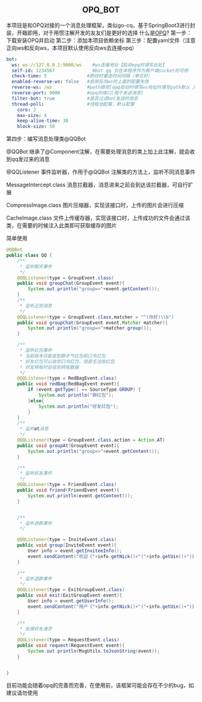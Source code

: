 ## <center>OPQ_BOT</center>
本项目是和OPQ对接的一个消息处理框架，类似go-cq，基于SpringBoot3进行封装，开箱即用，对于用惯注解开发的友友们是更好的选择
什么是[OPQ](https://github.com/opq-osc/OPQ)?
第一步：下载安装OPQ并启动
第二步：添加本项目依赖坐标
第三步：配置yaml文件（注意正向ws和反向ws，本项目默认使用反向ws去连接opq）
```yaml
bot:
  ws: ws://127.0.0.1:9000/ws    #ws连接地址【启动opq时填写此处】
  self-id: 1234567              #bot qq 仅在本程序作为客户端socket时可用
  check-time: 5               #断线时重连时间间隔（单位秒）
  enabled-reverse-ws: false   #启用反向ws时上面的配置失效
  reverse-ws: /ws             #path路径[opq启动时填写ws地址时填写path默认 /ws]
  reverse-port: 9000          #opq的端口[用于发送消息]
  filter-bot: true            #是否过滤bot发送的信息
  thread-poll:                #线程池配置，默认配置
    core: 2
    max-size: 4
    keep-alive-time: 30
    block-size: 50
```
第四步：编写消息处理类@QQBot

@QQBot 继承了@Component注解，在需要处理消息的类上加上此注解，就会收到qq发过来的消息

@QQListener 事件监听器，作用于@QQBot 注解类的方法上，监听不同消息事件

MessageIntercept.class 消息拦截器，消息进来之前会到达该拦截器，可自行扩展

CompressImage.class 图片压缩器，实现该接口时，上传的图片会进行压缩

CacheImage.class 文件上传缓存器，实现该接口时，上传成功的文件会通过该类，在需要的时候注入此类即可获取缓存的图片


简单使用
```java
@QQBot
public class QQ {
    /**
     * 监听聊天事件
     */
    @QQListener(type = GroupEvent.class)
    public void groupChat(GroupEvent event){
        System.out.println("group=>"+event.getContent());
    }
    /**
     * 监听正则消息
     */
    @QQListener(type = GroupEvent.class,matcher = "^(你好)\\b")
    public void groupChat(GroupEvent event,Matcher matcher){
        System.out.println("group=>"+matcher.group());
    }

    /**
     * 监听红包事件
     * 当前版本仅能收到群手气红包和口令红包
     * 好友红包可以收到口令红包，但是无法抢红包
     * 好友转账时会收到转账数据
     */
    @QQListener(type = RedBagEvent.class)
    public void redBag(RedBagEvent event){
        if (event.getType() == SourceType.GROUP) {
            System.out.println("群红包");
        }else{
            System.out.println("好友红包");
        }
    }
    /**
     * 监听at消息
     */
    @QQListener(type = GroupEvent.class,action = Action.AT)
    public void groupAt(GroupEvent event){
        System.out.println("group=>"+event.getContent());
    }

    /**
     * 监听好友事件
     */
    @QQListener(type = FriendEvent.class)
    public void friend(FriendEvent event){
        System.out.println(event.getContent());
    }


    /**
     * 监听进群事件
     */

    @QQListener(type = InviteEvent.class)
    public void group(InviteEvent event){
        User info = event.getInviteeInfo();
        event.sendContent("欢迎《"+info.getNick()+"("+info.getUin()+")》进群，来了就别想跑了，亮出你的美照吧");
    }

    /**
     * 监听退群事件
     */
    @QQListener(type = ExitGroupEvent.class)
    public void exit(ExitGroupEvent event){
        User info = event.getUserInfo();
        event.sendContent("用户《"+info.getNick()+"("+info.getUin()+")》退出了群聊");
    }

    /**
     * 处理好友请求
     */
    @QQListener(type = RequestEvent.class)
    public void request(RequestEvent event){
        System.out.println(MsgUtils.toJsonString(event));
    }


}

```
目前功能会随着opq的完善而完善，在使用前，该框架可能会存在不少的bug，如建议请勿使用
